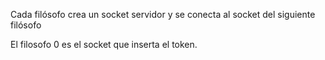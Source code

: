 
Cada filósofo crea un socket servidor y se conecta al socket del siguiente filósofo

El filosofo 0 es el socket que inserta el token.